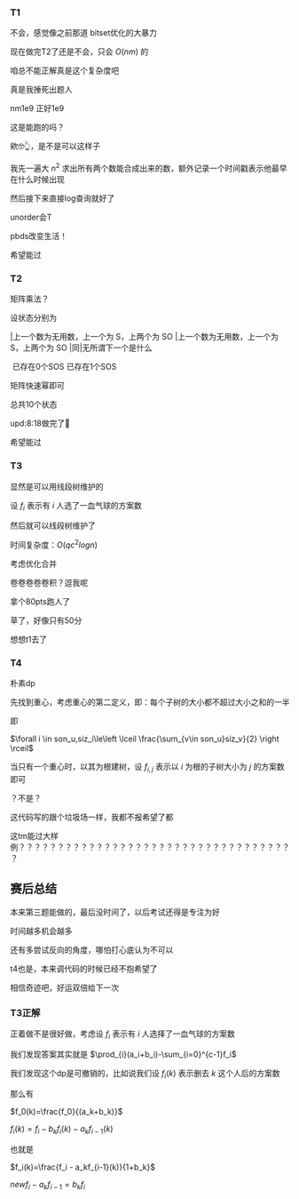 ### T1

不会，感觉像之前那道 bitset优化的大暴力

现在做完T2了还是不会，只会 $O(nm)$ 的

咱总不能正解真是这个复杂度吧

真是我捶死出题人



nm1e9 正好1e9

这是能跑的吗？



欸🤓👆，是不是可以这样子

我先一遍大 $n^2$ 求出所有两个数能合成出来的数，额外记录一个时间戳表示他最早在什么时候出现

然后接下来直接log查询就好了

unorder会T

pbds改变生活！



希望能过

### T2

矩阵乘法？

设状态分别为

|上一个数为无用数，上一个为 S，上两个为 SO |上一个数为无用数，上一个为 S，上两个为 SO |同|无所谓下一个是什么

​							已存在0个SOS                                                       已存在1个SOS

矩阵快速幂即可

总共10个状态



upd:8:18做完了:underage:

希望能过

### T3

显然是可以用线段树维护的

设 $f_{i}$ 表示有 $i$ 人选了一血气球的方案数

然后就可以线段树维护了

时间复杂度：$O(qc^2logn)$

考虑优化合并

卷卷卷卷卷积？逗我呢

拿个80pts跑人了

草了，好像只有50分

想想t1去了



### T4

朴素dp

先找到重心，考虑重心的第二定义，即：每个子树的大小都不超过大小之和的一半

即

$\forall i \in son_u,siz_i\le\left \lceil \frac{\sum_{v\in son_u}siz_v}{2} \right \rceil$

当只有一个重心时，以其为根建树，设 $f_{i,j}$ 表示以 $i$ 为根的子树大小为 $j$ 的方案数即可

？不是？

这代码写的跟个垃圾场一样，我都不报希望了都

这tm能过大样例？？？？？？？？？？？？？？？？？？？？？？？？？？？？？？？？？？？？





## 赛后总结

本来第三题能做的，最后没时间了，以后考试还得是专注为好

时间越多机会越多

还有多尝试反向的角度，哪怕打心底认为不可以

t4也是，本来调代码的时候已经不抱希望了

相信奇迹吧，好运双倍给下一次







### T3正解

正着做不是很好做，考虑设 $f_i$ 表示有 $i$ 人选择了一血气球的方案数

我们发现答案其实就是  $\prod_{i}(a_i+b_i)-\sum_{i=0}^{c-1}f_i$

我们发现这个dp是可撤销的，比如说我们设 $f_i(k)$ 表示删去 $k$ 这个人后的方案数

那么有

$f_0(k)=\frac{f_0}{(a_k+b_k)}$

$f_i(k)=f_i - b_kf_i(k)-a_kf_{i-1}(k)$

也就是

$f_i(k)=\frac{f_i - a_kf_{i-1}(k)}{1+b_k}$

$newf_i-a_kf_{i-1}=b_kf_i$





